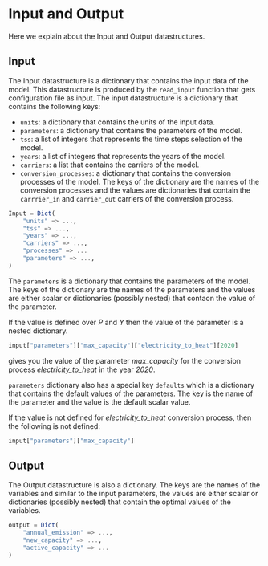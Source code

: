 # Input and Output

Here we explain about the Input and Output datastructures.

## Input

The Input datastructure is a dictionary that contains the input data of the model. This datastructure is produced by the `read_input` function that gets configuration file as input. The input datastructure is a dictionary that contains the following keys:

- `units`: a dictionary that contains the units of the input data.
- `parameters`: a dictionary that contains the parameters of the model.
- `tss`: a list of integers that represents the time steps selection of the model.
- `years`: a list of integers that represents the years of the model.
- `carriers`: a list that contains the carriers of the model.
- `conversion_processes`: a dictionary that contains the conversion processes of the model. The keys of the dictionary are the names of the conversion processes and the values are dictionaries that contain the `carrrier_in` and `carrier_out` carriers of the conversion process.

```julia
Input = Dict(
    "units" => ...,
    "tss" => ...,
    "years" => ...,
    "carriers" => ...,
    "processes" => ...
    "parameters" => ...,
)
```

The `parameters` is a dictionary that contains the parameters of the model. The keys of the dictionary are the names of the parameters and the values are either scalar or dictionaries (possibly nested) that contaon the value of the parameter.

If the value is defined over $P$ and $Y$ then the value of the parameter is a nested dictionary.

```julia
input["parameters"]["max_capacity"]["electricity_to_heat"][2020]
```

gives you the value of the parameter *max_capacity* for the conversion process *electricity_to_heat* in the year *2020*.

`parameters` dictionary also has a special key `defaults` which is a dictionary that contains the default values of the parameters. The key is the name of the parameter and the value is the default scalar value.

If the value is not defined for *electricity_to_heat* conversion process, then the following is not defined:

```julia
input["parameters"]["max_capacity"]
```

## Output

The Output datastructure is also a dictionary. The keys are the names of the variables and similar to the input parameters, the values are either scalar or dictionaries (possibly nested) that contain the optimal values of the variables.

```julia
output = Dict(
    "annual_emission" => ...,
    "new_capacity" => ...,
    "active_capacity" => ...
)
```

